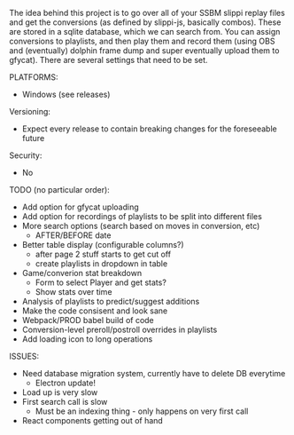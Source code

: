 The idea behind this project is to go over all of your SSBM slippi replay files and get the conversions (as defined by slippi-js, basically combos). These are stored in a sqlite database, which we can search from. You can assign conversions to playlists, and then play them and record them (using OBS and (eventually) dolphin frame dump and super eventually upload them to gfycat). There are several settings that need to be set.

PLATFORMS:
- Windows (see releases)

Versioning:
- Expect every release to contain breaking changes for the foreseeable future

Security:
- No


TODO (no particular order):  
- Add option for gfycat uploading    
- Add option for recordings of playlists to be split into different files    
- More search options (search based on moves in conversion, etc)    
    * AFTER/BEFORE date  
- Better table display (configurable columns?)
    * after page 2 stuff starts to get cut off
    * create playlists in dropdown in table
- Game/converion stat breakdown  
    * Form to select Player and get stats?
    * Show stats over time
- Analysis of playlists to predict/suggest additions    
- Make the code consisent and look sane  
- Webpack/PROD babel build of code
- Conversion-level preroll/postroll overrides in playlists
- Add loading icon to long operations

ISSUES:
- Need database migration system, currently have to delete DB everytime
    * Electron update!
- Load up is very slow  
- First search call is slow
    * Must be an indexing thing - only happens on very first call
- React components getting out of hand  

